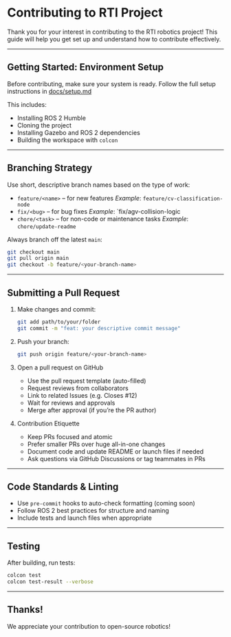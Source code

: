 # Contributing to RTI Project

Thank you for your interest in contributing to the RTI robotics project! 
This guide will help you get set up and understand how to contribute effectively.

---

## Getting Started: Environment Setup

Before contributing, make sure your system is ready.
Follow the full setup instructions in [docs/setup.md](./setup.md)

This includes:
- Installing ROS 2 Humble
- Cloning the project
- Installing Gazebo and ROS 2 dependencies
- Building the workspace with `colcon`
---

## Branching Strategy

Use short, descriptive branch names based on the type of work:

- `feature/<name>` – for new features
  _Example_: `feature/cv-classification-node`
- `fix/<bug>` – for bug fixes
  _Example_: `fix/agv-collision-logic
- `chore/<task>` – for non-code or maintenance tasks
  _Example_: `chore/update-readme`

Always branch off the latest `main`:

```bash
git checkout main
git pull origin main
git checkout -b feature/<your-branch-name>
```

---
## Submitting a Pull Request

1. Make changes and commit:
    ```bash
    git add path/to/your/folder
    git commit -m "feat: your descriptive commit message"
    ```

2. Push your branch:
    ```bash
    git push origin feature/<your-branch-name>
    ```

3. Open a pull request on GitHub
    - Use the pull request template (auto-filled)
    - Request reviews from collaborators
    - Link to related Issues (e.g. Closes #12)
    - Wait for reviews and approvals
    - Merge after approval (if you’re the PR author)


4. Contribution Etiquette
     - Keep PRs focused and atomic
     - Prefer smaller PRs over huge all-in-one changes
     - Document code and update README or launch files if needed
     - Ask questions via GitHub Discussions or tag teammates in PRs

---

## Code Standards & Linting

- Use `pre-commit` hooks to auto-check formatting (coming soon)
- Follow ROS 2 best practices for structure and naming
- Include tests and launch files when appropriate

---

## Testing

After building, run tests:

```bash
colcon test
colcon test-result --verbose
```
---

## Thanks!

We appreciate your contribution to open-source robotics! 
